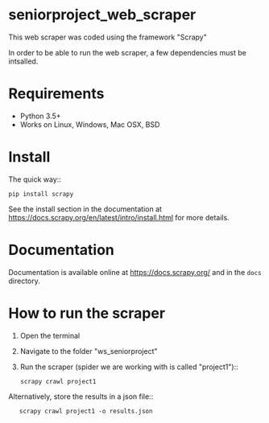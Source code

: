 # seniorproject_web_scraper
This web scraper was coded using the framework "Scrapy"

In order to be able to run the web scraper, a few dependencies must be intsalled.

Requirements
=======

* Python 3.5+
* Works on Linux, Windows, Mac OSX, BSD

Install
=======

The quick way::

    pip install scrapy

See the install section in the documentation at
https://docs.scrapy.org/en/latest/intro/install.html for more details.

Documentation
=============

Documentation is available online at https://docs.scrapy.org/ and in the ``docs``
directory.

How to run the scraper
=============

1. Open the terminal
2. Navigate to the folder "ws_seniorproject"
3. Run the scraper (spider we are working with is called "project1")::
       
       scrapy crawl project1
       
Alternatively, store the results in a json file::

       scrapy crawl project1 -o results.json
